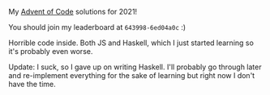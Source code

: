 My [Advent of Code](https://adventofcode.com/) solutions for 2021!

You should join my leaderboard at `643998-6ed04a0c` :)

Horrible code inside. Both JS and Haskell, which I just started learning so it's probably even worse.

Update: I suck, so I gave up on writing Haskell. I'll probably go through later and re-implement everything for the sake of learning but right now I don't have the time.